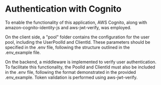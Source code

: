 # Authentication with Cognito

To enable the functionality of this application, AWS Cognito, along with amazon-cognito-identity-js and aws-jwt-verify, was employed.

On the client side, a "pool" folder contains the configuration for the user pool, including the UserPoolId and ClientId. These parameters should be specified in the .env file, following the structure outlined in the .env_example file.

On the backend, a middleware is implemented to verify user authentication. To facilitate this functionality, the PoolId and ClientId must also be included in the .env file, following the format demonstrated in the provided .env_example. Token validation is performed using aws-jwt-verify.
